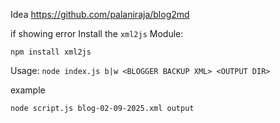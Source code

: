 Idea https://github.com/palaniraja/blog2md

if showing error Install the `xml2js` Module:

```
npm install xml2js
```

Usage: `node index.js b|w <BLOGGER BACKUP XML> <OUTPUT DIR>`

example 
```
node script.js blog-02-09-2025.xml output
```
